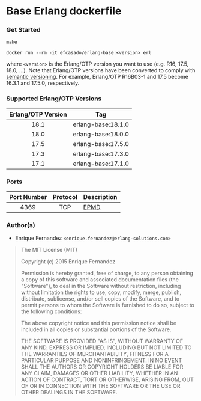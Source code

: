 Base Erlang dockerfile
======================

### Get Started

```
make
```

```
docker run --rm -it efcasado/erlang-base:<version> erl
```

where `<version>` is the Erlang/OTP version you want to use (e.g.
R16, 17.5, 18.0, ...). Note that Erlang/OTP versions have been
converted to comply with [semantic versioning](http://semver.org/).
For example, Erlang/OTP R16B03-1 and 17.5 become 16.3.1 and
17.5.0, respectively.


### Supported Erlang/OTP Versions

| Erlang/OTP Version | Tag                |
|:------------------:|:------------------:|
| 18.1               | erlang-base:18.1.0 |
| 18.0               | erlang-base:18.0.0 |
| 17.5               | erlang-base:17.5.0 |
| 17.3               | erlang-base:17.3.0 |
| 17.1               | erlang-base:17.1.0 |


### Ports

| Port Number | Protocol | Description                                                  |
|:-----------:|:--------:|--------------------------------------------------------------|
| 4369        | TCP      | [EPMD](http://www.erlang.org/doc/man/epmd.html)              |


### Author(s)

- Enrique Fernandez `<enrique.fernandez@erlang-solutions.com>`


> The MIT License (MIT)
>
> Copyright (c) 2015 Enrique Fernandez
>
> Permission is hereby granted, free of charge, to any person obtaining a copy
> of this software and associated documentation files (the "Software"), to deal
> in the Software without restriction, including without limitation the rights
> to use, copy, modify, merge, publish, distribute, sublicense, and/or sell
> copies of the Software, and to permit persons to whom the Software is
> furnished to do so, subject to the following conditions:
>
> The above copyright notice and this permission notice shall be included in
> all copies or substantial portions of the Software.
>
> THE SOFTWARE IS PROVIDED "AS IS", WITHOUT WARRANTY OF ANY KIND, EXPRESS OR
> IMPLIED, INCLUDING BUT NOT LIMITED TO THE WARRANTIES OF MERCHANTABILITY,
> FITNESS FOR A PARTICULAR PURPOSE AND NONINFRINGEMENT. IN NO EVENT SHALL THE
> AUTHORS OR COPYRIGHT HOLDERS BE LIABLE FOR ANY CLAIM, DAMAGES OR OTHER
> LIABILITY, WHETHER IN AN ACTION OF CONTRACT, TORT OR OTHERWISE, ARISING FROM,
> OUT OF OR IN CONNECTION WITH THE SOFTWARE OR THE USE OR OTHER DEALINGS IN
> THE SOFTWARE.